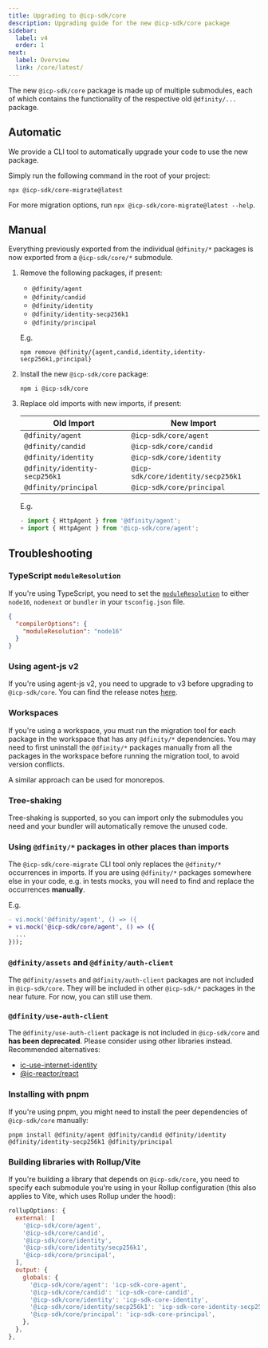 ```yaml
---
title: Upgrading to @icp-sdk/core
description: Upgrading guide for the new @icp-sdk/core package
sidebar:
  label: v4
  order: 1
next:
  label: Overview
  link: /core/latest/
---
```


The new `@icp-sdk/core` package is made up of multiple submodules, each of which contains the functionality of the respective old `@dfinity/...` package.

## Automatic

We provide a CLI tool to automatically upgrade your code to use the new package.

Simply run the following command in the root of your project:

```shell
npx @icp-sdk/core-migrate@latest
```

For more migration options, run `npx @icp-sdk/core-migrate@latest --help`.

## Manual

Everything previously exported from the individual `@dfinity/*` packages is now
exported from a `@icp-sdk/core/*` submodule.

1. Remove the following packages, if present:
   - `@dfinity/agent`
   - `@dfinity/candid`
   - `@dfinity/identity`
   - `@dfinity/identity-secp256k1`
   - `@dfinity/principal`

   E.g.

   ```shell
   npm remove @dfinity/{agent,candid,identity,identity-secp256k1,principal}
   ```

2. Install the new `@icp-sdk/core` package:

   ```shell
   npm i @icp-sdk/core
   ```

3. Replace old imports with new imports, if present:

   | Old Import                    | New Import                         |
   | ----------------------------- | ---------------------------------- |
   | `@dfinity/agent`              | `@icp-sdk/core/agent`              |
   | `@dfinity/candid`             | `@icp-sdk/core/candid`             |
   | `@dfinity/identity`           | `@icp-sdk/core/identity`           |
   | `@dfinity/identity-secp256k1` | `@icp-sdk/core/identity/secp256k1` |
   | `@dfinity/principal`          | `@icp-sdk/core/principal`          |

   E.g.

   ```ts
   - import { HttpAgent } from '@dfinity/agent';
   + import { HttpAgent } from '@icp-sdk/core/agent';
   ```

## Troubleshooting

### TypeScript `moduleResolution`

If you're using TypeScript, you need to set the [`moduleResolution`](https://www.typescriptlang.org/tsconfig/#moduleResolution) to either `node16`, `nodenext` or `bundler` in your `tsconfig.json` file.

```json
{
  "compilerOptions": {
    "moduleResolution": "node16"
  }
}
```

### Using agent-js v2

If you're using agent-js v2, you need to upgrade to v3 before upgrading to `@icp-sdk/core`. You can find the release notes [here](https://js.icp.build/core/release-notes/v300/).

### Workspaces

If you're using a workspace, you must run the migration tool for each package in the workspace that has any `@dfinity/*` dependencies. You may need to first uninstall the `@dfinity/*` packages manually from all the packages in the workspace before running the migration tool, to avoid version conflicts.

A similar approach can be used for monorepos.

### Tree-shaking

Tree-shaking is supported, so you can import only the submodules you need and your bundler will automatically remove the unused code.

### Using `@dfinity/*` packages in other places than imports

The `@icp-sdk/core-migrate` CLI tool only replaces the `@dfinity/*` occurrences in imports. If you are using `@dfinity/*` packages somewhere else in your code, e.g. in tests mocks, you will need to find and replace the occurrences **manually**.

E.g.

```diff
- vi.mock('@dfinity/agent', () => ({
+ vi.mock('@icp-sdk/core/agent', () => ({
  ...
}));
```

### `@dfinity/assets` and `@dfinity/auth-client`

The `@dfinity/assets` and `@dfinity/auth-client` packages are not included in `@icp-sdk/core`. They will be included in other `@icp-sdk/*` packages in the near future. For now, you can still use them.

### `@dfinity/use-auth-client`

The `@dfinity/use-auth-client` package is not included in `@icp-sdk/core` and **has been deprecated**. Please consider using other libraries instead. Recommended alternatives:

- [ic-use-internet-identity](https://www.npmjs.com/package/ic-use-internet-identity)
- [@ic-reactor/react](https://www.npmjs.com/package/@ic-reactor/react)

### Installing with pnpm

If you're using pnpm, you might need to install the peer dependencies of `@icp-sdk/core` manually:

```shell
pnpm install @dfinity/agent @dfinity/candid @dfinity/identity @dfinity/identity-secp256k1 @dfinity/principal
```

### Building libraries with Rollup/Vite

If you're building a library that depends on `@icp-sdk/core`, you need to specify each submodule you're using in your Rollup configuration (this also applies to Vite, which uses Rollup under the hood):

```js
rollupOptions: {
  external: [
    '@icp-sdk/core/agent',
    '@icp-sdk/core/candid',
    '@icp-sdk/core/identity',
    '@icp-sdk/core/identity/secp256k1',
    '@icp-sdk/core/principal',
  ],
  output: {
    globals: {
      '@icp-sdk/core/agent': 'icp-sdk-core-agent',
      '@icp-sdk/core/candid': 'icp-sdk-core-candid',
      '@icp-sdk/core/identity': 'icp-sdk-core-identity',
      '@icp-sdk/core/identity/secp256k1': 'icp-sdk-core-identity-secp256k1',
      '@icp-sdk/core/principal': 'icp-sdk-core-principal',
    },
  },
},
```

